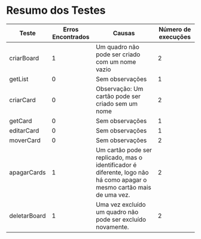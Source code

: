 # Resumo dos Testes

| Teste | Erros Encontrados | Causas | Número de execuções
| ------ | ------ | ------| ------|
| criarBoard| 1| Um quadro não pode ser criado com um nome vazio| 2
| getList| 0|  Sem observações | 1
| criarCard| 0| Observação: Um cartão pode ser criado sem um nome | 2
| getCard| 0|  Sem observações | 1
| editarCard| 0|  Sem observações | 1
| moverCard| 0| Sem observações | 2
| apagarCards| 1| Um cartão pode ser replicado, mas o identificador é diferente, logo não há como apagar o mesmo cartão mais de uma vez. | 2
| deletarBoard| 1| Uma vez excluído um quadro não pode ser excluído novamente. | 2